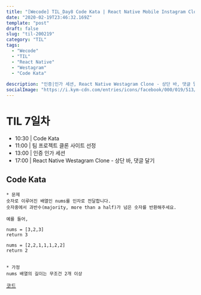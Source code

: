 ```yaml
---
title: "[Wecode] TIL_Day8 Code Kata | React Native Mobile Instagram Clone"
date: "2020-02-19T23:46:32.169Z"
template: "post"
draft: false
slug: "til-200219"
category: "TIL"
tags:
  - "Wecode"
  - "TIL"
  - "React Native"
  - "Westagram"
  - "Code Kata"
  
description: "인증|인가 세션, React Native Westagram Clone - 상단 바, 댓글 달기"
socialImage: "https://i.kym-cdn.com/entries/icons/facebook/000/019/513/til.jpg"
---
```

<!-- ![workflow](/media/react-logo.png) -->
# TIL 7일차
- 10:30 | Code Kata
- 11:00 | 팀 프로젝트 클론 사이트 선정
- 13:00 | 인증 인가 세션
- 17:00 | React Native Westagram Clone - 상단 바, 댓글 달기

## Code Kata
```
* 문제
숫자로 이루어진 배열인 nums를 인자로 전달합니다.
숫자중에서 과반수(majority, more than a half)가 넘은 숫자를 반환해주세요.

예를 들어,

nums = [3,2,3]
return 3

nums = [2,2,1,1,1,2,2]
return 2


* 가정
nums 배열의 길이는 무조건 2개 이상
```
[코드](https://github.com/DanSJKim/code-kata/blob/master/week2-day2.js)
